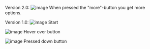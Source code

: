 Version 2.0:
![image](https://github.com/claratoll/FU-Calculator/assets/43537329/ee7d0ee1-e22c-4249-b5a5-297bf857805f)
When pressed the "more"-button you get more options.


Version 1.0:
![image](https://github.com/claratoll/FU-Calculator/assets/43537329/af67ac6b-f719-4f5d-8099-49eb9387c834)
Start

![image](https://github.com/claratoll/FU-Calculator/assets/43537329/0d887c17-43da-40bb-b37d-92af9a7b050b)
Hover over button

![image](https://github.com/claratoll/FU-Calculator/assets/43537329/bbe65dc0-1375-4eb8-9e49-72e1cd989c39)
Pressed down button
